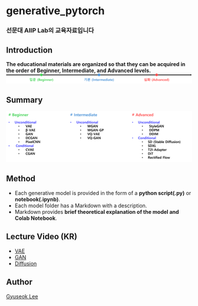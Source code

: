 # generative_pytorch
### 선문대 AIIP Lab의 교육자료입니다
## Introduction
**The educational materials are organized so that they can be acquired in the order of Beginner, Intermediate, and Advanced levels.**
![order](assets/main/order.png)
## Summary
![contents](assets/main/contents.png)
## Method
- Each generative model is provided in the form of a **python script(.py)** or **notebook(.ipynb)**.
- Each model folder has a Markdown with a description.
- Markdown provides **brief theoretical explanation of the model and Colab Notebook**.
## Lecture Video (KR)
- [VAE](https://www.youtube.com/watch?v=aWrm_CUBPLk)
- [GAN](https://www.youtube.com/watch?v=vZdEGcLU_8U)
- [Diffusion](https://www.youtube.com/watch?v=Q_o0SpXv9kU)
## Author
[Gyuseok Lee](https://github.com/gyuseok0917)
